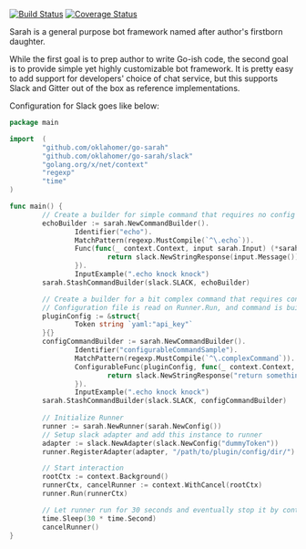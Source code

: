 [![Build Status](https://travis-ci.org/oklahomer/go-sarah.svg?branch=master)](https://travis-ci.org/oklahomer/go-sarah) [![Coverage Status](https://coveralls.io/repos/github/oklahomer/go-sarah/badge.svg?branch=master)](https://coveralls.io/github/oklahomer/go-sarah?branch=master)

Sarah is a general purpose bot framework named after author's firstborn daughter.

While the first goal is to prep author to write Go-ish code, the second goal is to provide simple yet highly customizable bot framework.
It is pretty easy to add support for developers' choice of chat service, but this supports Slack and Gitter out of the box as reference implementations.

Configuration for Slack goes like below:

```Go
package main

import	(
        "github.com/oklahomer/go-sarah"
        "github.com/oklahomer/go-sarah/slack"
        "golang.org/x/net/context"
        "regexp"
        "time"
)

func main() {
        // Create a builder for simple command that requires no config struct.
        echoBuilder := sarah.NewCommandBuilder().
                Identifier("echo").
                MatchPattern(regexp.MustCompile(`^\.echo`)).
                Func(func(_ context.Context, input sarah.Input) (*sarah.CommandResponse, error) {
                        return slack.NewStringResponse(input.Message()), nil
                }).
                InputExample(".echo knock knock")
        sarah.StashCommandBuilder(slack.SLACK, echoBuilder)

        // Create a builder for a bit complex command that requires config struct.
        // Configuration file is read on Runner.Run, and command is built with fully configured config struct.
        pluginConfig := &struct{
                Token string `yaml:"api_key"`
        }{}
        configCommandBuilder := sarah.NewCommandBuilder().
                Identifier("configurableCommandSample").
                MatchPattern(regexp.MustCompile(`^\.complexCommand`)).
                ConfigurableFunc(pluginConfig, func(_ context.Context, input sarah.Input, config sarah.Config) (*sarah.CommandResponse, error) {
                        return slack.NewStringResponse("return something"), nil
                }).
                InputExample(".echo knock knock")
        sarah.StashCommandBuilder(slack.SLACK, configCommandBuilder)
        
        // Initialize Runner
        runner := sarah.NewRunner(sarah.NewConfig())
        // Setup slack adapter and add this instance to runner
        adapter := slack.NewAdapter(slack.NewConfig("dummyToken"))
        runner.RegisterAdapter(adapter, "/path/to/plugin/config/dir/")

        // Start interaction
        rootCtx := context.Background()
        runnerCtx, cancelRunner := context.WithCancel(rootCtx)
        runner.Run(runnerCtx)

        // Let runner run for 30 seconds and eventually stop it by context cancelation.
        time.Sleep(30 * time.Second)
        cancelRunner()
}
```